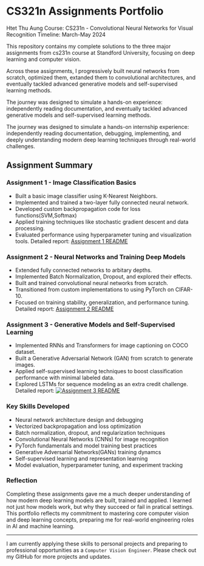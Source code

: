# CS321n Assignments Portfolio

Htet Thu Aung
Course: CS231n - Convolutional Neural Networks for Visual Recognition
Timeline: March-May 2024

This repository contains my complete solutions to the three major assignments from cs231n course at Standford University, focusing on deep learning and computer vision.

Across these assignments, I progressively built neural networks from scratch, optimized them, extanded them to convolutional architectures, and eventually tackled advanced generative models and self-supervised learning methods.

The journey was designed to simulate a hands-on experience: independently reading documentation, and eventually tackled advanced generative models and self-supervised learning methods.

The journey was designed to simulate a hands-on internship experience: independently reading documentation, debugging, implementing, and deeply understanding modern deep learning techniques through real-world challenges.


## Assignment Summary
### Assignment 1 - Image Classification Basics
- Built a basic image classifier using  K-Nearest Neighbors.
- Implemented and trained a two-layer fully connected neural network.
- Developed custom backpropagation code for loss functions(SVM,Softmax)
- Applied training techniques like stochastic gradient descent and data processing.
- Evaluated performance using hyperparameter tuning and visualization tools.
Detailed report: [Assignment 1 README](./assignment1/README.md)

### Assignment 2 - Neural Networks and Training Deep Models
- Extended fully connected networks to arbitary depths.
- Implemented Batch Normalization, Dropout, and explored their effects.
- Built and trained convolutional neural networks from scratch.
- Transitioned from custom implementations to using PyTorch on CIFAR-10.
- Focused on training stability, generalization, and performance tuning.
Detailed  report: [Assignment 2 README](./assignment2/README.md)

### Assignment 3 - Generative Models and Self-Supervised Learning
- Implemented RNNs and Transformers for image captioning on COCO dataset.
- Built a Generative Adversarial Network (GAN) from scratch to generate images.
- Applied self-supervised learning techniques to boost classification performance with minimal labeled data.
- Explored LSTMs for sequence modeling as an extra credit challenge.
Detailed report: 
[![Assignment 3 README](https://img.shields.io/badge/Assignment%203-README-purple?style=for-the-badge)](./assignment3/README.md)



### Key Skills Developed
- Neural network architecture design and debugging
- Vectorized backpropagation and loss optimization
- Batch normalization, dropout, and regularization techniques
- Convolutional Neural Networks (CNNs) for image recognition
- PyTorch fundamentals and model training best practices
- Generative Adversarial Networks(GANs) training dynamcs
- Self-supervised learning and representation learning
- Model evaluation, hyperparameter tuning, and experiment tracking


### Reflection
Completing these assignments gave me a much deeper understanding of how modern deep learning models are built, trained and applied. I learned not just how models work, but why they succeed or fail in pratical settings.
This portfolio reflects my commitment to mastering core computer vision and deep learning concepts, preparing me for real-world engineering roles in AI and machine learning.

---
I am currently applying these skills to personal projects and preparing to professional opportunities as a `Computer Vision Engineer`.
Please check out my GitHub for more projects and updates.


